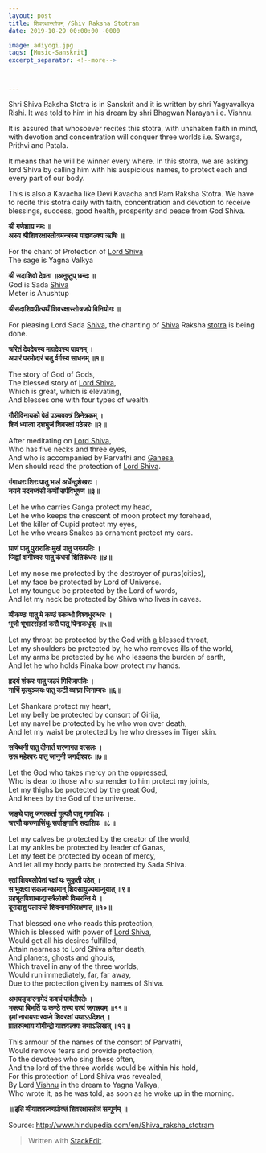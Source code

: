 ```yaml
---
layout: post
title: शिवरक्षास्तोत्रम् /Shiv Raksha Stotram
date: 2019-10-29 00:00:00 -0000

image: adiyogi.jpg
tags: [Music-Sanskrit]
excerpt_separator: <!--more-->



---
```


<p>Shri Shiva Raksha Stotra is in Sanskrit and it is written by shri Yagyavalkya Rishi. It was told to him in his dream by shri Bhagwan Narayan i.e. Vishnu.</p>
<p>It is assured that whosoever recites this stotra, with unshaken faith in mind, with devotion and concentration will conquer three worlds i.e. Swarga, Prithvi and Patala.</p>
<!--more-->
<p>It means that he will be winner every where. In this stotra, we are asking lord Shiva by calling him with his auspicious names, to protect each and every part of our body.</p>
<p>This is also a Kavacha like Devi Kavacha and Ram Raksha Stotra. We have to recite this stotra daily with faith, concentration and devotion to receive blessings, success, good health, prosperity and peace from God Shiva.</p>
<p><strong>श्री गणेशाय नमः ॥<br>
अस्य श्रीशिवरक्षास्तोत्रमन्त्रस्य याज्ञवल्क्य ऋषिः ॥</strong></p>
<p>For the chant of Protection of  <a href="http://www.hindupedia.com/en/Lord_Shiva" title="Lord Shiva">Lord Shiva</a><br>
The sage is Yagna Valkya</p>
<p><strong>श्री सदाशिवो देवता ॥अनुष्टुप् छन्दः ॥</strong><br>
God is Sada  <a href="http://www.hindupedia.com/en/Shiva" title="Shiva">Shiva</a><br>
Meter is Anushtup</p>
<p><strong>श्रीसदाशिवप्रीत्यर्थं शिवरक्षास्तोत्रजपे विनियोगः ॥</strong></p>
<p>For pleasing Lord Sada  <a href="http://www.hindupedia.com/en/Shiva" title="Shiva">Shiva</a>, the chanting of  <a href="http://www.hindupedia.com/en/Shiva" title="Shiva">Shiva</a>  Raksha  <a href="http://www.hindupedia.com/en/Stotra" title="Stotra">stotra</a>  is being done.</p>
<p><strong>चरितं देवदेवस्य महादेवस्य पावनम् ।<br>
अपारं परमोदारं चतु र्वर्गस्य साधनम् ॥१॥</strong></p>
<p>The story of God of Gods,<br>
The blessed story of <a href="http://www.hindupedia.com/en/Lord_Shiva" title="Lord Shiva">Lord Shiva</a>,<br>
Which is great, which is elevating,<br>
And blesses one with four types of wealth.</p>
<p><strong>गौरीविनायको पेतं पञ्चवक्त्रं त्रिनेत्रकम् ।<br>
शिवं ध्यात्वा दशभुजं शिवरक्षां पठेन्नरः ॥२॥</strong></p>
<p>After meditating on <a href="http://www.hindupedia.com/en/Lord_Shiva" title="Lord Shiva">Lord Shiva</a>,<br>
Who has five necks and three eyes,<br>
And who is accompanied by Parvathi and <a href="http://www.hindupedia.com/en/Ganesa" title="Ganesa">Ganesa</a>,<br>
Men should read the protection of <a href="http://www.hindupedia.com/en/Lord_Shiva" title="Lord Shiva">Lord Shiva</a>.</p>
<p><strong>गंगाधरः शिरः पातु भालं अर्धेन्दुशेखरः ।<br>
नयने मदनध्वंसी कर्णो सर्पविभूषण ॥३॥</strong></p>
<p>Let he who carries Ganga protect my head,<br>
Let he who keeps the crescent of moon protect my forehead,<br>
Let the killer of Cupid protect my eyes,<br>
Let he who wears Snakes as ornament protect my ears.</p>
<p><strong>घ्राणं पातु पुरारातिः मुखं पातु जगत्पतिः ।<br>
जिह्वां वागीश्वरः पातु कंधरां शितिकंधरः ॥४॥</strong></p>
<p>Let my nose me protected by the destroyer of puras(cities),<br>
Let my face be protected by Lord of Universe.<br>
Let my toungue be protected by the Lord of words,<br>
And let my neck be protected by Shiva who lives in caves.</p>
<p><strong>श्रीकण्ठः पातु मे कण्ठं स्कन्धौ विश्वधुरन्धरः ।<br>
भुजौ भूभारसंहर्ता करौ पातु पिनाकधृक् ॥५॥</strong></p>
<p>Let my throat be protected by the God with  <a href="http://www.hindupedia.com/en/A" title="A">a</a>  blessed throat,<br>
Let my shoulders be protected by, he who removes ills of the world,<br>
Let my arms be protected by he who lessens the burden of earth,<br>
And let he who holds Pinaka bow protect my hands.</p>
<p><strong>हृदयं शंकरः पातु जठरं गिरिजापतिः ।<br>
नाभिं मृत्युञ्जयः पातु कटी व्याघ्रा जिनाम्बरः ॥६॥</strong></p>
<p>Let Shankara protect my heart,<br>
Let my belly be protected by consort of Girija,<br>
Let my navel be protected by he who won over death,<br>
And let my waist be protected by he who dresses in Tiger skin.</p>
<p><strong>सक्थिनी पातु दीनार्त शरणागत वत्सलः ।<br>
उरू महेश्वरः पातु जानुनी जगदीश्वरः ॥७॥</strong></p>
<p>Let the God who takes mercy on the oppressed,<br>
Who is dear to those who surrender to him protect my joints,<br>
Let my thighs be protected by the great God,<br>
And knees by the God of the universe.</p>
<p><strong>जङ्घे पातु जगत्कर्ता गुल्फौ पातु गणाधिपः ।<br>
चरणौ करुणासिंधुः सर्वाङ्गानि सदाशिवः ॥८॥</strong></p>
<p>Let my calves be protected by the creator of the world,<br>
Lat my ankles be protected by leader of Ganas,<br>
Let my feet be protected by ocean of mercy,<br>
And let all my body parts be protected by Sada Shiva.</p>
<p><strong>एतां शिवबलोपेतां रक्षां यः सुकृती पठेत् ।<br>
स भुक्त्वा सकलान्कामान् शिवसायुज्यमाप्नुयात् ॥९॥<br>
ग्रहभूतपिशाचाद्यास्त्रैलोक्ये विचरन्ति ये ।<br>
दूरादाशु पलायन्ते शिवनामाभिरक्षणात् ॥१०॥</strong></p>
<p>That blessed one who reads this protection,<br>
Which is blessed with power of <a href="http://www.hindupedia.com/en/Lord_shiva" title="Lord shiva">Lord Shiva</a>,<br>
Would get all his desires fulfilled,<br>
Attain nearness to Lord Shiva after death,<br>
And planets, ghosts and ghouls,<br>
Which travel in any of the three worlds,<br>
Would run immediately, far, far away,<br>
Due to the protection given by names of Shiva.</p>
<p><strong>अभयङ्करनामेदं कवचं पार्वतीपतेः ।<br>
भक्त्या बिभर्ति यः कण्ठे तस्य वश्यं जगत्त्रयम् ॥११॥<br>
इमां नारायणः स्वप्ने शिवरक्षां यथाऽऽदिशत् ।<br>
प्रातरुत्थाय योगीन्द्रो याज्ञवल्क्यः तथाऽलिखत् ॥१२॥</strong></p>
<p>This armour of the names of the consort of Parvathi,<br>
Would remove fears and provide protection,<br>
To the devotees who sing these often,<br>
And the lord of the three worlds would be within his hold,<br>
For this protection of Lord Shiva was revealed,<br>
By Lord <a href="http://www.hindupedia.com/en/Vishnu" title="Vishnu">Vishnu</a> in the dream to Yagna Valkya,<br>
Who wrote it, as he was told, as soon as he woke up in the morning.</p>
<p><strong>॥ इति श्रीयाज्ञवल्क्यप्रोक्तं शिवरक्षास्तोत्रं सम्पूर्णम् ॥</strong></p>
<p>Source: <a href="http://www.hindupedia.com/en/Shiva_raksha_stotram">http://www.hindupedia.com/en/Shiva_raksha_stotram</a></p>
<blockquote>
<p>Written with <a href="https://stackedit.io/">StackEdit</a>.</p>
</blockquote>

